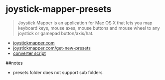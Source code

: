 # joystick-mapper-presets

> Joystick Mapper is an application for Mac OS X  that lets you map keyboard keys, mouse axes, mouse buttons and mouse wheel to any joystick or gamepad button/axis/hat.

+ [joystickmapper.com](http://joystickmapper.com)
+ [joystickmapper.com/get-new-presets](http://joystickmapper.com/get-new-presets/)
+ [converter script](http://www.chibatacreations.com/forum/viewtopic.php?f=12&t=248)


##notes

+ presets folder does not support sub folders